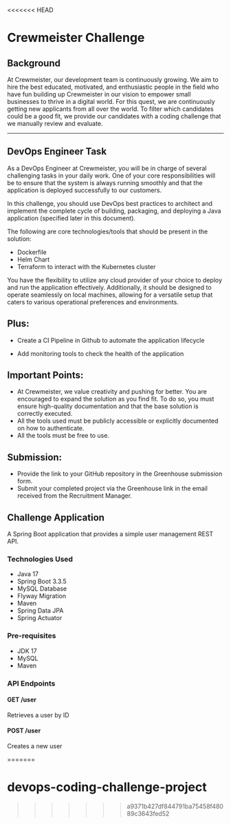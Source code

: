 <<<<<<< HEAD
# Crewmeister Challenge

## Background

At Crewmeister, our development team is continuously growing. We aim to hire the best educated, motivated, and enthusiastic people in the field who have fun building up Crewmeister in our vision to empower small businesses to thrive in a digital world. For this quest, we are continuously getting new applicants from all over the world. To filter which candidates could be a good fit, we provide our candidates with a coding challenge that we manually review and evaluate.

---

## DevOps Engineer Task

As a DevOps Engineer at Crewmeister, you will be in charge of several challenging tasks in your daily work. One of your core responsibilities will be to ensure that the system is always running smoothly and that the application is deployed successfully to our customers.

In this challenge, you should use DevOps best practices to architect and implement the complete cycle of building, packaging, and deploying a Java application (specified later in this document). 

The following are core technologies/tools that should be present in the solution:

- Dockerfile
- Helm Chart
- Terraform to interact with the Kubernetes cluster

You have the flexibility to utilize any cloud provider of your choice to deploy and run the application effectively. Additionally, it should be designed to operate seamlessly on local machines, allowing for a versatile setup that caters to various operational preferences and environments.

## Plus:

- Create a CI Pipeline in Github to automate the application lifecycle

- Add monitoring tools to check the health of the application

## Important Points:

- At Crewmeister, we value creativity and pushing for better. You are encouraged to expand the solution as you find fit. To do so, you must ensure high-quality documentation and that the base solution is correctly executed.
- All the tools used must be publicly accessible or explicitly documented on how to authenticate.
- All the tools must be free to use.

 ## Submission:
- Provide the link to your GitHub repository in the Greenhouse submission form.
- Submit your completed project via the Greenhouse link in the email received from the Recruitment Manager.

## Challenge Application

A Spring Boot application that provides a simple user management REST API.

### Technologies Used

- Java 17
- Spring Boot 3.3.5
- MySQL Database
- Flyway Migration
- Maven
- Spring Data JPA
- Spring Actuator

### Pre-requisites

- JDK 17
- MySQL
- Maven

### API Endpoints

#### GET /user

Retrieves a user by ID

#### POST /user

Creates a new user

=======
# devops-coding-challenge-project
>>>>>>> a9371b427df844791ba75458f48089c3643fed52
